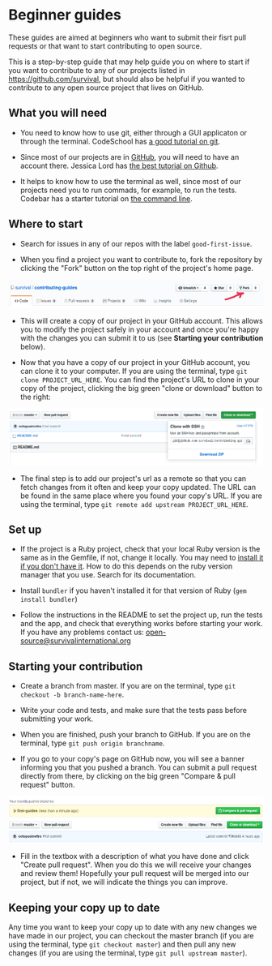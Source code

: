 # Beginner guides

These guides are aimed at beginners who want to submit their fisrt pull requests or that want to start contributing to open source.

This is a step-by-step guide that may help guide you on where to start if you want to contribute to any of our projects listed in <https://github.com/survival>, but should also be helpful if you wanted to contribute to any open source project that lives on GitHub.


## What you will need

* You need to know how to use git, either through a GUI applicaton or through the terminal. CodeSchool has [a good tutorial on git](https://try.github.io/levels/1/challenges/1).

* Since most of our projects are in [GitHub](https://github.com), you will need to have an account there. Jessica Lord has [the best tutorial on Github](https://github.com/jlord/git-it-electron).

* It helps to know how to use the terminal as well, since most of our projects need you to run commads, for example, to run the tests. Codebar has a starter tutorial on [the command line](http://tutorials.codebar.io/command-line/introduction/tutorial.html).


## Where to start

* Search for issues in any of our repos with the label `good-first-issue`.

* When you find a project you want to contribute to, fork the repository by clicking the "Fork" button on the top right of the project's home page.

![How to fork the project](images/forkit.png)

* This will create a copy of our project in your GitHub account. This allows you to modify the project safely in your account and once you're happy with the changes you can submit it to us (see **Starting your contribution** below).

* Now that you have a copy of our project in your GitHub account, you can clone it to your computer. If you are using the terminal, type `git clone PROJECT_URL_HERE`. You can find the project's URL to clone in your copy of the project, clicking the big green "clone or download" button to the right:

![How to clone the project](images/clone-url.png)

* The final step is to add our project's url as a remote so that you can fetch changes from it often and keep your copy updated. The URL can be found in the same place where you found your copy's URL. If you are using the terminal, type `git remote add upstream PROJECT_URL_HERE`.


## Set up

* If the project is a Ruby project, check that your local Ruby version is the same as in the Gemfile, if not, change it locally. You may need to [install it if you don't have it](https://cbednarski.com/articles/installing-ruby/). How to do this depends on the ruby version manager that you use. Search for its documentation.

* Install `bundler` if you haven't installed it for that version of Ruby (`gem install bundler`)

* Follow the instructions in the README to set the project up, run the tests and the app, and check that everything works before starting your work. If you have any problems contact us: [open-source@survivalinternational.org](mailto:open-source@survivalinternational.org)


## Starting your contribution

* Create a branch from master. If you are on the terminal, type `git checkout -b branch-name-here`.

* Write your code and tests, and make sure that the tests pass before submitting your work.

* When you are finished, push your branch to GitHub. If you are on the terminal, type `git push origin branchname`.

* If you go to your copy's page on GitHub now, you will see a banner informing you that you pushed a branch. You can submit a pull request directly from there, by clicking on the big green "Compare & pull request" button.

![How to make a pull request](images/pull-request.png)

* Fill in the textbox with a description of what you have done and click "Create pull request". When you do this we will receive your changes and review them! Hopefully your pull request will be merged into our project, but if not, we will indicate the things you can improve.


## Keeping your copy up to date

Any time you want to keep your copy up to date with any new changes we have made in our project, you can checkout the master branch (if you are using the terminal, type `git checkout master`) and then pull any new changes (if you are using the terminal, type `git pull upstream master`).
